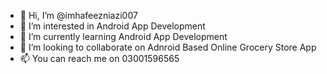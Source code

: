 - 👋 Hi, I’m @imhafeezniazi007
- 👀 I’m interested in Android App Development
- 🌱 I’m currently learning Android App Development
- 💞️ I’m looking to collaborate on Adnroid Based Online Grocery Store App
- 📫 You can reach me on 03001596565

<!---
imhafeezniazi007/imhafeezniazi007 is a ✨ special ✨ repository because its `README.md` (this file) appears on your GitHub profile.
You can click the Preview link to take a look at your changes.
--->
